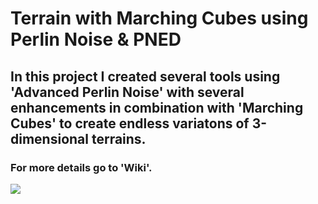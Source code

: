 # Terrain with Marching Cubes using Perlin Noise & PNED

<Summary>
    <h2>In this project I created several tools using 'Advanced Perlin Noise' with several enhancements in combination
    with 'Marching Cubes' to create endless variatons of 3-dimensional terrains.</h2>
    <h3>For more details go to 'Wiki'.</h3>
</Summary>

![](pictures/exampleTerrain.png)